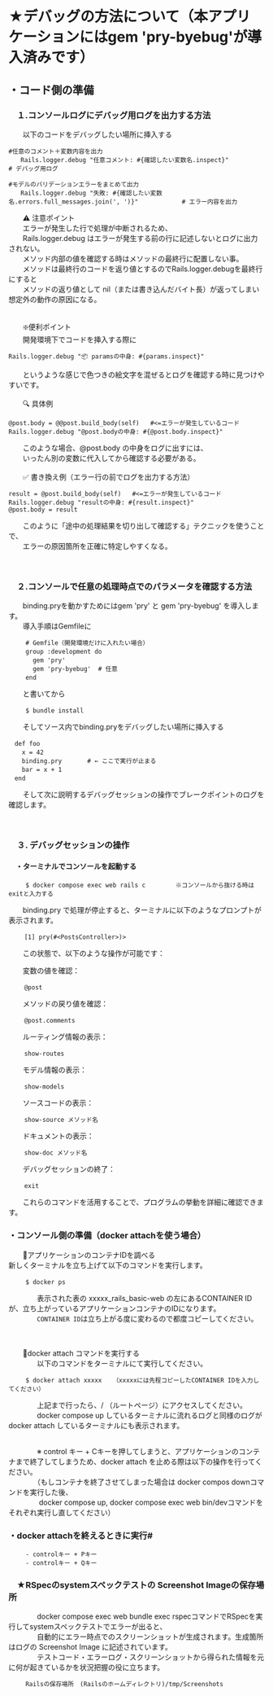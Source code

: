 # ★デバッグの方法について（本アプリケーションにはgem 'pry-byebug'が導入済みです）
## ・コード側の準備
### 　１.コンソールログにデバッグ用ログを出力する方法
 　　以下のコードをデバッグしたい場所に挿入する<br>
   ```
#任意のコメント＋変数内容を出力
 　　Rails.logger.debug "任意コメント: #{確認したい変数名.inspect}"                          # デバッグ用ログ

#モデルのバリデーションエラーをまとめて出力
 　　Rails.logger.debug "失敗: #{確認したい変数名.errors.full_messages.join(', ')}"            # エラー内容を出力
```
 　　⚠ 注意ポイント<br>
 　　エラーが発生した行で処理が中断されるため、<br>
 　　Rails.logger.debug はエラーが発生する前の行に記述しないとログに出力されない。<br>
 　　メソッド内部の値を確認する時はメソッドの最終行に配置しない事。<br>
 　　メソッドは最終行のコードを返り値とするのでRails.logger.debugを最終行にすると<br>
 　　メソッドの返り値として nil（または書き込んだバイト長）が返ってしまい想定外の動作の原因になる。<br>
<br>
<br>
 　　❇️便利ポイント<br>
 　　開発環境下でコードを挿入する際に<br>
 ```
Rails.logger.debug "📦 paramsの中身: #{params.inspect}"
```
 　　というような感じで色つきの絵文字を混ぜるとログを確認する時に見つけやすいです。<br>
<br>
 　　🔍 具体例<br>
```
@post.body = @@post.build_body(self)   #<=エラーが発生しているコード
Rails.logger.debug "@post.bodyの中身: #{@post.body.inspect}"
```
 　　このような場合、@post.body の中身をログに出すには、<br>
 　　いったん別の変数に代入してから確認する必要がある。<br>
<br>
 　　✅ 書き換え例（エラー行の前でログを出力する方法）
```
result = @post.build_body(self)   #<=エラーが発生しているコード
Rails.logger.debug "resultの中身: #{result.inspect}"
@post.body = result
```
 　　このように「途中の処理結果を切り出して確認する」テクニックを使うことで、<br>
 　　エラーの原因箇所を正確に特定しやすくなる。<br>
<br>
<br>
### 　２.コンソールで任意の処理時点でのパラメータを確認する方法
 　　binding.pryを動かすためにはgem 'pry' と gem 'pry-byebug' を導入します。<br>
 　　導入手順はGemfileに<br>
```
   　# Gemfile（開発環境だけに入れたい場合）
   　group :development do
   　  gem 'pry'
   　  gem 'pry-byebug'  # 任意
   　end
```
 　　と書いてから<br>
```
   　$ bundle install
```

 　　そしてソース内でbinding.pryをデバッグしたい場所に挿入する<br>
   ```
   　def foo
   　  x = 42
   　  binding.pry       # ← ここで実行が止まる
   　  bar = x + 1
   　end
```
 　　そして次に説明するデバッグセッションの操作でブレークポイントのログを確認します。<br>
<br>
<br>
### 　３. デバッグセッションの操作
#### 　・ターミナルでコンソールを起動する
```
   　$ docker compose exec web rails c　　　　　※コンソールから抜ける時はexitと入力する
```
 　　binding.pry で処理が停止すると、ターミナルに以下のようなプロンプトが表示されます。
```
 　　[1] pry(#<PostsController>)>
```

 　　この状態で、以下のような操作が可能です：

 　　変数の値を確認：
```
 　　@post
```
 　　メソッドの戻り値を確認：
```
 　　@post.comments
```
 　　ルーティング情報の表示：
```
 　　show-routes
```

 　　モデル情報の表示：
```
 　　show-models
```

 　　ソースコードの表示：
```
 　　show-source メソッド名
```

 　　ドキュメントの表示：
```
 　　show-doc メソッド名
```

 　　デバッグセッションの終了：
```
 　　exit
```
 　　これらのコマンドを活用することで、プログラムの挙動を詳細に確認できます。

### ・コンソール側の準備（docker attachを使う場合）
 　　💠アプリケーションのコンテナIDを調べる<br>
       新しくターミナルを立ち上げて以下のコマンドを実行します。<br>
```
   　$ docker ps
```
       
　　　　表示された表の xxxxx_rails_basic-web の左にあるCONTAINER IDが、立ち上がっているアプリケーションコンテナのIDになります。<br>
　　　　`CONTAINER ID`は立ち上がる度に変わるので都度コピーしてください。<br>
<br>
<br>

 　　💠docker attach コマンドを実行する<br>
　　　　以下のコマンドをターミナルにて実行してください。<br>
```
   　$ docker attach xxxxx   （xxxxxには先程コピーしたCONTAINER IDを入力してください）
```

　　　　上記まで行ったら、/ （ルートページ）にアクセスしてください。<br>
　　　　docker compose up しているターミナルに流れるログと同様のログが docker attach しているターミナルにも表示されます。<br>
<br>


　　　　※ control キー + Cキーを押してしまうと、アプリケーションのコンテナまで終了してしまうため、docker attach を止める際は以下の操作を行ってください。<br>
　　　　（もしコンテナを終了させてしまった場合は docker compos downコマンドを実行した後、<br>
　　　　 docker compose up, docker compose exec web bin/devコマンドをそれぞれ実行し直してください）<br>

### ・docker attachを終えるときに実行#
```
   　- controlキー + Pキー
   　- controlキー + Qキー
```
### 　★RSpecのsystemスペックテストの Screenshot Imageの保存場所
　　　　docker compose exec web bundle exec rspecコマンドでRSpecを実行してsystemスペックテストでエラーが出ると、<br>
　　　　自動的にエラー時点でのスクリーンショットが生成されます。生成箇所はログの Screenshot Image に記述されています。<br>
　　　　テストコード・エラーログ・スクリーンショットから得られた情報を元に何が起きているかを状況把握の役に立ちます。<br>
```
   　Railsの保存場所　(Railsのホームディレクトリ)/tmp/Screenshots
```
